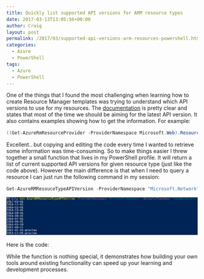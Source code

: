 ```yaml
---
title: Quickly list supported API versions for ARM resource types
date: 2017-03-13T13:05:56+00:00
author: Craig
layout: post
permalink: /2017/03/supported-api-versions-arm-resources-powershell.html
categories:
  - Azure
  - PowerShell
tags:
  - Azure
  - PowerShell
---
```


One of the things that I found the most challenging when learning how to create Resource Manager templates was trying to understand which API versions to use for my resources. The [documentation](https://docs.microsoft.com/en-us/azure/azure-resource-manager/resource-manager-supported-services#supported-api-versions) is pretty clear and states that most of the time we should be aiming for the latest API version. It also contains examples showing how to get the information. For example:

```PowerShell
((Get-AzureRmResourceProvider -ProviderNamespace Microsoft.Web).ResourceTypes | Where-Object ResourceTypeName -eq sites).ApiVersions
```

<!--more-->

Excellent.. but copying and editing the code every time I wanted to retrieve some information was time-consuming. So to make things easier I threw together a small function that lives in my PowerShell profile. It will return a list of current supported API versions for given resource type (just like the code above). However the main difference is that when I need to query a resource I can just run the following command in my session:

```PowerShell
Get-AzureRMResouceTypeAPIVersion -ProviderNamespace "Microsoft.Network" -ResourceTypeName "loadBalancers"
```

![api](/assets/images/api.png)

Here is the code:

<script src="https://gist.github.com/chelnak/161e4e3864584e3ff2aa3daf6ef33692.js"></script>

While the function is nothing special, it demonstrates how building your own tools around existing functionality can speed up your learning and development processes.
